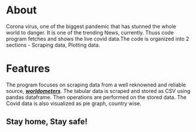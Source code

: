 # About
Corona virus, one of the biggest pandemic that has stunned the whole world to danger. It is one of the trending News, currently. Thuss code program fetches and shows the live covid data.The code is organized into 2 sections - Scraping data, Plotting data.

# Features
The program focuses on scraping data from a well reknowned and reliable source, [**_worldometers_**](https://www.worldometers.info/coronavirus/). The tabular data is scraped and stored as CSV using pandas dataframe. Then operations are performed on the stored data.  The Covid data is also visualized as pie graph, country wise. 

## Stay home, Stay safe! 


